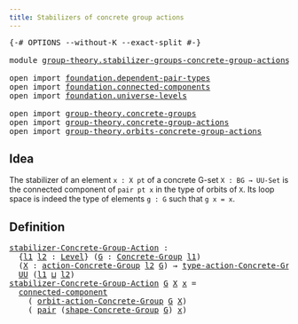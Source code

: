 ```yaml
---
title: Stabilizers of concrete group actions
---
```


<pre class="Agda"><a id="63" class="Symbol">{-#</a> <a id="67" class="Keyword">OPTIONS</a> <a id="75" class="Pragma">--without-K</a> <a id="87" class="Pragma">--exact-split</a> <a id="101" class="Symbol">#-}</a>

<a id="106" class="Keyword">module</a> <a id="113" href="group-theory.stabilizer-groups-concrete-group-actions.html" class="Module">group-theory.stabilizer-groups-concrete-group-actions</a> <a id="167" class="Keyword">where</a>

<a id="174" class="Keyword">open</a> <a id="179" class="Keyword">import</a> <a id="186" href="foundation.dependent-pair-types.html" class="Module">foundation.dependent-pair-types</a>
<a id="218" class="Keyword">open</a> <a id="223" class="Keyword">import</a> <a id="230" href="foundation.connected-components.html" class="Module">foundation.connected-components</a>
<a id="262" class="Keyword">open</a> <a id="267" class="Keyword">import</a> <a id="274" href="foundation.universe-levels.html" class="Module">foundation.universe-levels</a>

<a id="302" class="Keyword">open</a> <a id="307" class="Keyword">import</a> <a id="314" href="group-theory.concrete-groups.html" class="Module">group-theory.concrete-groups</a>
<a id="343" class="Keyword">open</a> <a id="348" class="Keyword">import</a> <a id="355" href="group-theory.concrete-group-actions.html" class="Module">group-theory.concrete-group-actions</a>
<a id="391" class="Keyword">open</a> <a id="396" class="Keyword">import</a> <a id="403" href="group-theory.orbits-concrete-group-actions.html" class="Module">group-theory.orbits-concrete-group-actions</a>
</pre>
## Idea

The stabilizer of an element `x : X pt` of a concrete G-set `X : BG → UU-Set` is the connected component of `pair pt x` in the type of orbits of `X`. Its loop space is indeed the type of elements `g : G` such that `g x = x`.

## Definition

<pre class="Agda"><a id="stabilizer-Concrete-Group-Action"></a><a id="709" href="group-theory.stabilizer-groups-concrete-group-actions.html#709" class="Function">stabilizer-Concrete-Group-Action</a> <a id="742" class="Symbol">:</a>
  <a id="746" class="Symbol">{</a><a id="747" href="group-theory.stabilizer-groups-concrete-group-actions.html#747" class="Bound">l1</a> <a id="750" href="group-theory.stabilizer-groups-concrete-group-actions.html#750" class="Bound">l2</a> <a id="753" class="Symbol">:</a> <a id="755" href="Agda.Primitive.html#597" class="Postulate">Level</a><a id="760" class="Symbol">}</a> <a id="762" class="Symbol">(</a><a id="763" href="group-theory.stabilizer-groups-concrete-group-actions.html#763" class="Bound">G</a> <a id="765" class="Symbol">:</a> <a id="767" href="group-theory.concrete-groups.html#1969" class="Function">Concrete-Group</a> <a id="782" href="group-theory.stabilizer-groups-concrete-group-actions.html#747" class="Bound">l1</a><a id="784" class="Symbol">)</a>
  <a id="788" class="Symbol">(</a><a id="789" href="group-theory.stabilizer-groups-concrete-group-actions.html#789" class="Bound">X</a> <a id="791" class="Symbol">:</a> <a id="793" href="group-theory.concrete-group-actions.html#807" class="Function">action-Concrete-Group</a> <a id="815" href="group-theory.stabilizer-groups-concrete-group-actions.html#750" class="Bound">l2</a> <a id="818" href="group-theory.stabilizer-groups-concrete-group-actions.html#763" class="Bound">G</a><a id="819" class="Symbol">)</a> <a id="821" class="Symbol">→</a> <a id="823" href="group-theory.concrete-group-actions.html#1115" class="Function">type-action-Concrete-Group</a> <a id="850" href="group-theory.stabilizer-groups-concrete-group-actions.html#763" class="Bound">G</a> <a id="852" href="group-theory.stabilizer-groups-concrete-group-actions.html#789" class="Bound">X</a> <a id="854" class="Symbol">→</a>
  <a id="858" href="foundation-core.universe-levels.html#235" class="Primitive">UU</a> <a id="861" class="Symbol">(</a><a id="862" href="group-theory.stabilizer-groups-concrete-group-actions.html#747" class="Bound">l1</a> <a id="865" href="Agda.Primitive.html#810" class="Primitive Operator">⊔</a> <a id="867" href="group-theory.stabilizer-groups-concrete-group-actions.html#750" class="Bound">l2</a><a id="869" class="Symbol">)</a>
<a id="871" href="group-theory.stabilizer-groups-concrete-group-actions.html#709" class="Function">stabilizer-Concrete-Group-Action</a> <a id="904" href="group-theory.stabilizer-groups-concrete-group-actions.html#904" class="Bound">G</a> <a id="906" href="group-theory.stabilizer-groups-concrete-group-actions.html#906" class="Bound">X</a> <a id="908" href="group-theory.stabilizer-groups-concrete-group-actions.html#908" class="Bound">x</a> <a id="910" class="Symbol">=</a>
  <a id="914" href="foundation.connected-components.html#1098" class="Function">connected-component</a>
    <a id="938" class="Symbol">(</a> <a id="940" href="group-theory.orbits-concrete-group-actions.html#420" class="Function">orbit-action-Concrete-Group</a> <a id="968" href="group-theory.stabilizer-groups-concrete-group-actions.html#904" class="Bound">G</a> <a id="970" href="group-theory.stabilizer-groups-concrete-group-actions.html#906" class="Bound">X</a><a id="971" class="Symbol">)</a>
    <a id="977" class="Symbol">(</a> <a id="979" href="foundation-core.dependent-pair-types.html#588" class="InductiveConstructor">pair</a> <a id="984" class="Symbol">(</a><a id="985" href="group-theory.concrete-groups.html#2500" class="Function">shape-Concrete-Group</a> <a id="1006" href="group-theory.stabilizer-groups-concrete-group-actions.html#904" class="Bound">G</a><a id="1007" class="Symbol">)</a> <a id="1009" href="group-theory.stabilizer-groups-concrete-group-actions.html#908" class="Bound">x</a><a id="1010" class="Symbol">)</a>
</pre>